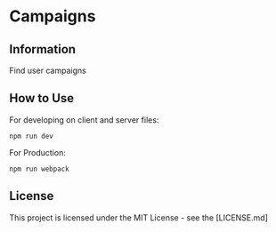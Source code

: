 # Campaigns

## Information
Find user campaigns

## How to Use

For developing on client and server files:
```
npm run dev
```

For Production:
```
npm run webpack
```

## License

This project is licensed under the MIT License - see the [LICENSE.md]